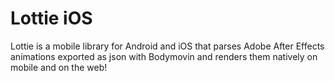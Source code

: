 # Lottie iOS
Lottie is a mobile library for Android and iOS that parses Adobe After Effects animations exported as json with Bodymovin and renders them natively on mobile and on the web!
